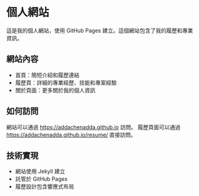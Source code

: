 # 個人網站

這是我的個人網站，使用 GitHub Pages 建立。這個網站包含了我的履歷和專業資訊。

## 網站內容

- 首頁：簡短介紹和履歷連結
- 履歷頁：詳細的專業經歷、技能和專案經驗
- 關於頁面：更多關於我的個人資訊

## 如何訪問

網站可以通過 https://addachenadda.github.io 訪問。
履歷頁面可以通過 https://addachenadda.github.io/resume/ 直接訪問。

## 技術實現

- 網站使用 Jekyll 建立
- 託管於 GitHub Pages
- 履歷設計包含響應式布局
